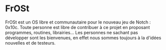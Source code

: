 FrOSt
=====

FrOSt est un OS libre et communautaire pour le nouveau jeu de Notch : 0x10c.
Toute personne est libre de contribuer à ce projet en proposant programmes, routines, librairies...
Les personnes ne sachant pas développer sont les bienvenues, en effet nous sommes toujours à la
d'idées nouvelles et de testeurs.




